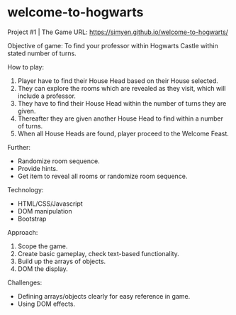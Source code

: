 # welcome-to-hogwarts
Project #1 | The Game
URL: https://simyen.github.io/welcome-to-hogwarts/

Objective of game:
 To find your professor within Hogwarts Castle within stated number of turns.

How to play:
1. Player have to find their House Head based on their House selected.
2. They can explore the rooms which are revealed as they visit, which will include a professor.
3. They have to find their House Head within the number of turns they are given.
4. Thereafter they are given another House Head to find within a number of turns.
5. When all House Heads are found, player proceed to the Welcome Feast.

Further:
- Randomize room sequence.
- Provide hints.
- Get item to reveal all rooms or randomize room sequence.

Technology:
- HTML/CSS/Javascript
- DOM manipulation
- Bootstrap

Approach:
1. Scope the game.
2. Create basic gameplay, check text-based functionality.
3. Build up the arrays of objects.
4. DOM the display.

Challenges:
- Defining arrays/objects clearly for easy reference in game.
- Using DOM effects.